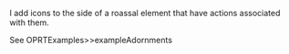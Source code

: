 I add icons to the side of a roassal element that have actions associated with them.

See OPRTExamples>>exampleAdornments